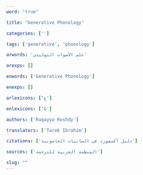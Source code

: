 ```yaml
---
word: "true"

title: "Generative Phonology"

categories: ['']

tags: ['generative', 'phonology']

arwords: 'علم اﻷصوات التوليدي'

arexps: []

enwords: ['Generative Phonology']

enexps: []

arlexicons: ['ع']

enlexicons: ['G']

authors: ['Ruqayya Roshdy']

translators: ['Tarek Ibrahim']

citations: ['دليل أكسفورد في السانيات الحاسوبية']

sources: ['المنظمة العربية للترجمة']

slug: ""
---
```

